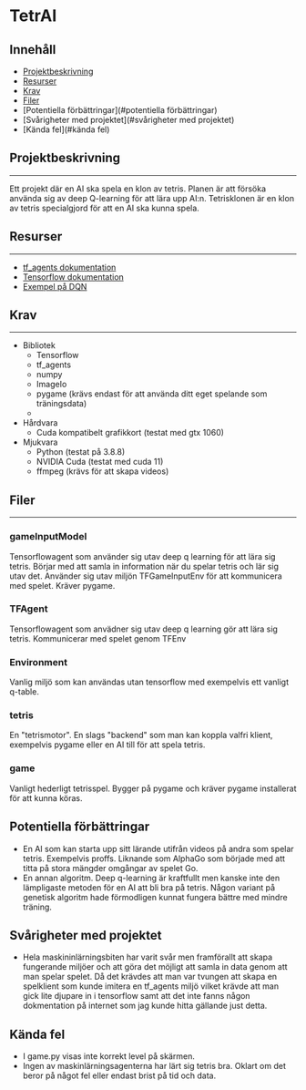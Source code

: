 # TetrAI
## Innehåll
  - [Projektbeskrivning](#projektbeskrivning)
  - [Resurser](#resurser)
  - [Krav](#krav)
  - [Filer](#filer)
  - [Potentiella förbättringar](#potentiella förbättringar)
  - [Svårigheter med projektet](#svårigheter med projektet)
  - [Kända fel](#kända fel)

## Projektbeskrivning
---
Ett projekt där en AI ska spela en klon av tetris. Planen är att försöka använda sig av deep Q-learning för att lära upp AI:n. Tetrisklonen är en klon av tetris specialgjord för att en AI ska kunna spela. 

## Resurser
---
- [tf_agents dokumentation](https://www.tensorflow.org/agents)
- [Tensorflow dokumentation](https://www.tensorflow.org/api_docs)
- [Exempel på DQN](https://colab.research.google.com/github/tensorflow/agents/blob/master/docs/tutorials/1_dqn_tutorial.ipynb#scrollTo=KEHR2Ui-lo8O)

## Krav
---
* Bibliotek
  * Tensorflow
  * tf_agents
  * numpy
  * ImageIo
  * pygame (krävs endast för att använda ditt eget spelande som träningsdata)
  * 
* Hårdvara
  * Cuda kompatibelt grafikkort (testat med gtx 1060)
* Mjukvara
  * Python (testat på 3.8.8)
  * NVIDIA Cuda (testat med cuda 11)
  * ffmpeg (krävs för att skapa videos)

## Filer
--- 
### gameInputModel
Tensorflowagent som använder sig utav deep q learning för att lära sig tetris. Börjar med att samla in information när du spelar tetris och lär sig utav det. Använder sig utav miljön TFGameInputEnv för att kommunicera med spelet. Kräver pygame. 
### TFAgent
Tensorflowagent som anvädner sig utav deep q learning gör att lära sig tetris. Kommunicerar med spelet genom TFEnv
### Environment
Vanlig miljö som kan användas utan tensorflow med exempelvis ett vanligt q-table.  
### tetris
En "tetrismotor". En slags "backend" som man kan koppla valfri klient, exempelvis pygame eller en AI till för att spela tetris. 
### game
Vanligt hederligt tetrisspel. Bygger på pygame och kräver pygame installerat för att kunna köras. 

## Potentiella förbättringar
* En AI som kan starta upp sitt lärande utifrån videos på andra som spelar tetris. Exempelvis proffs. Liknande som AlphaGo som började med att titta på stora mängder omgångar av spelet Go. 
* En annan algoritm. Deep q-learning är kraftfullt men kanske inte den lämpligaste metoden för en AI att bli bra på tetris. Någon variant på genetisk algoritm hade förmodligen kunnat fungera bättre med mindre träning. 

## Svårigheter med projektet
* Hela maskininlärningsbiten har varit svår men framförallt att skapa fungerande miljöer och att göra det möjligt att samla in data genom att man spelar spelet. Då det krävdes att man var tvungen att skapa en spelklient som kunde imitera en tf_agents miljö vilket krävde att man gick lite djupare in i tensorflow samt att det inte fanns någon dokmentation på internet som jag kunde hitta gällande just detta. 

## Kända fel
* I game.py visas inte korrekt level på skärmen. 
* Ingen av maskinlärningsagenterna har lärt sig tetris bra. Oklart om det beror på något fel eller endast brist på tid och data. 
